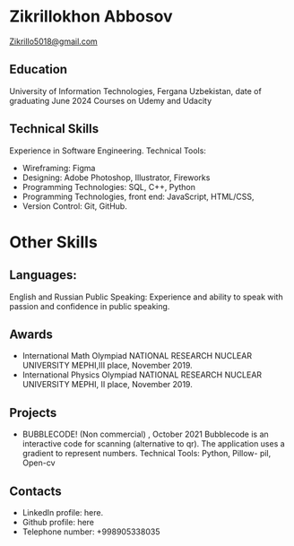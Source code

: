 # Zikrillokhon Abbosov
Zikrillo5018@gmail.com
## Education
University of Information Technologies, Fergana Uzbekistan, date of graduating June 2024
Courses on Udemy and Udacity
## Technical Skills
Experience in Software Engineering. Technical Tools:
- Wireframing: Figma
- Designing: Adobe Photoshop, Illustrator, Fireworks
- Programming Technologies: SQL, C++, Python
- Programming Technologies, front end: JavaScript, HTML/CSS,
- Version Control: Git, GitHub.
# Other Skills
## Languages:
English and Russian
Public Speaking:
Experience and ability to speak with passion and confidence in public speaking.
## Awards
- International Math Olympiad NATIONAL RESEARCH NUCLEAR UNIVERSITY MEPHI,III place, November 2019.
- International Physics Olympiad NATIONAL RESEARCH NUCLEAR UNIVERSITY MEPHI, II place, November 2019.
## Projects
- BUBBLECODE! (Non commercial) , October 2021
Bubblecode is an interactive code for scanning (alternative to qr). The application uses a gradient to represent numbers.
Technical Tools: Python, Pillow- pil, Open-cv
## Contacts
- LinkedIn profile: here.
- Github profile: here
- Telephone number: +998905338035

